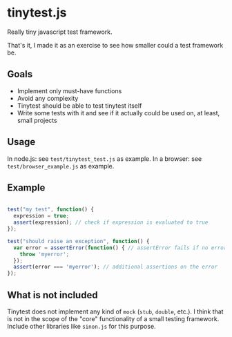 tinytest.js
===========

Really tiny javascript test framework.

That's it, I made it as an exercise to see how smaller could a test framework be.

## Goals ##

 * Implement only must-have functions
 * Avoid any complexity
 * Tinytest should be able to test tinytest itself
 * Write some tests with it and see if it actually could be used on, at least, small projects

## Usage ##

In node.js: see `test/tinytest_test.js` as example.
In a browser: see `test/browser_example.js` as example.

## Example ##

```javascript

test("my test", function() {
  expression = true;
  assert(expression); // check if expression is evaluated to true
});

test("should raise an exception", function() {
  var error = assertError(function() { // assertError fails if no error was thrown
    throw 'myerror';
  });
  assert(error === 'myerror'); // additional assertions on the error
});

```

## What is not included ##

Tinytest does not implement any kind of `mock` (`stub`, `double`, etc.). I think that is not in the scope of the "core" functionality of a small testing framework. Include other libraries like `sinon.js` for this purpose.